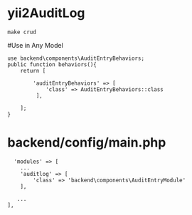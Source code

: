 # yii2AuditLog

    make crud
    
    
#Use in Any Model
  
    use backend\components\AuditEntryBehaviors;
    public function behaviors(){
        return [ 
            
            'auditEntryBehaviors' => [
                'class' => AuditEntryBehaviors::class
             ],
            
        ];
    }
    
    
 # backend/config/main.php
      'modules' => [
        ...
        'auditlog' => [
            'class' => 'backend\components\AuditEntryModule'
        ],
       
       ...
    ],
    
